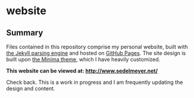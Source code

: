 # website

## Summary
Files contained in this repository comprise my personal website, built with <a href="https://jekyllrb.com/" target="_blank">the Jekyll parsing engine</a> and hosted on <a href="https://pages.github.com/" target="_blank">GitHub Pages</a>. The site design is built upon <a href="https://github.com/jekyll/minima" target="_blank">the Minima theme</a>, which I have heavily customized. 

**This website can be viewed at: http://www.sedelmeyer.net/**

Check back. This is a work in progress and I am frequently updating the design and content.
